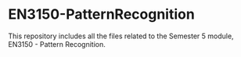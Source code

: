 # EN3150-PatternRecognition
This repository includes all the files related to the Semester 5 module, EN3150 - Pattern Recognition.
